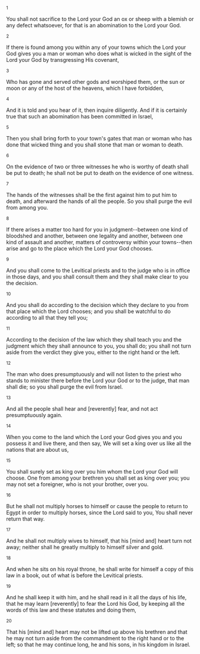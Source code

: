 <sup>1</sup> 

You shall not sacrifice to the Lord your God an ox or sheep with a blemish or any defect whatsoever, for that is an abomination to the Lord your God. 

<sup>2</sup> 

If there is found among you within any of your towns which the Lord your God gives you a man or woman who does what is wicked in the sight of the Lord your God by transgressing His covenant, 

<sup>3</sup> 

Who has gone and served other gods and worshiped them, or the sun or moon or any of the host of the heavens, which I have forbidden, 

<sup>4</sup> 

And it is told and you hear of it, then inquire diligently. And if it is certainly true that such an abomination has been committed in Israel, 

<sup>5</sup> 

Then you shall bring forth to your town's gates that man or woman who has done that wicked thing and you shall stone that man or woman to death. 

<sup>6</sup> 

On the evidence of two or three witnesses he who is worthy of death shall be put to death; he shall not be put to death on the evidence of one witness. 

<sup>7</sup> 

The hands of the witnesses shall be the first against him to put him to death, and afterward the hands of all the people. So you shall purge the evil from among you. 

<sup>8</sup> 

If there arises a matter too hard for you in judgment--between one kind of bloodshed and another, between one legality and another, between one kind of assault and another, matters of controversy within your towns--then arise and go to the place which the Lord your God chooses. 

<sup>9</sup> 

And you shall come to the Levitical priests and to the judge who is in office in those days, and you shall consult them and they shall make clear to you the decision. 

<sup>10</sup> 

And you shall do according to the decision which they declare to you from that place which the Lord chooses; and you shall be watchful to do according to all that they tell you; 

<sup>11</sup> 

According to the decision of the law which they shall teach you and the judgment which they shall announce to you, you shall do; you shall not turn aside from the verdict they give you, either to the right hand or the left. 

<sup>12</sup> 

The man who does presumptuously and will not listen to the priest who stands to minister there before the Lord your God or to the judge, that man shall die; so you shall purge the evil from Israel. 

<sup>13</sup> 

And all the people shall hear and [reverently] fear, and not act presumptuously again. 

<sup>14</sup> 

When you come to the land which the Lord your God gives you and you possess it and live there, and then say, We will set a king over us like all the nations that are about us, 

<sup>15</sup> 

You shall surely set as king over you him whom the Lord your God will choose. One from among your brethren you shall set as king over you; you may not set a foreigner, who is not your brother, over you. 

<sup>16</sup> 

But he shall not multiply horses to himself or cause the people to return to Egypt in order to multiply horses, since the Lord said to you, You shall never return that way. 

<sup>17</sup> 

And he shall not multiply wives to himself, that his [mind and] heart turn not away; neither shall he greatly multiply to himself silver and gold. 

<sup>18</sup> 

And when he sits on his royal throne, he shall write for himself a copy of this law in a book, out of what is before the Levitical priests. 

<sup>19</sup> 

And he shall keep it with him, and he shall read in it all the days of his life, that he may learn [reverently] to fear the Lord his God, by keeping all the words of this law and these statutes and doing them, 

<sup>20</sup> 

That his [mind and] heart may not be lifted up above his brethren and that he may not turn aside from the commandment to the right hand or to the left; so that he may continue long, he and his sons, in his kingdom in Israel.
